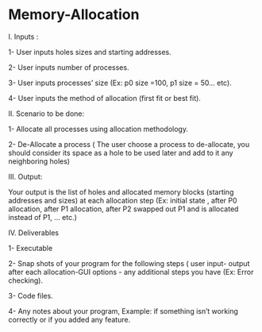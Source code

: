 # Memory-Allocation

I. Inputs :

1- User inputs holes sizes and starting addresses.

2- User inputs number of processes.

3- User inputs processes’ size (Ex: p0 size =100, p1 size = 50... etc).

4- User inputs the method of allocation (first fit or best fit).

II. Scenario to be done:

1- Allocate all processes using allocation methodology.

2- De-Allocate a process ( The user choose a process to de-allocate, you should consider its
space as a hole to be used later and add to it any neighboring holes)

III. Output:

Your output is the list of holes and allocated memory blocks (starting addresses and sizes) at
each allocation step (Ex: initial state , after P0 allocation, after P1 allocation, after P2 swapped
out P1 and is allocated instead of P1, ... etc.)

IV. Deliverables

1- Executable

2- Snap shots of your program for the following steps ( user input- output after
each allocation-GUI options - any additional steps you have (Ex: Error checking).

3- Code files.

4- Any notes about your program, Example: if something isn’t working correctly or
if you added any feature.
